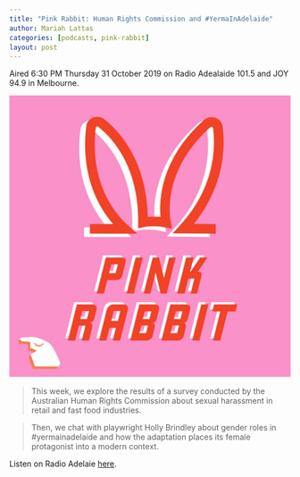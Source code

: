 ```yaml
---
title: "Pink Rabbit: Human Rights Commission and #YermaInAdelaide"
author: Mariah Lattas
categories: [podcasts, pink-rabbit]
layout: post
---
```


Aired 6:30 PM Thursday 31 October 2019 on Radio Adealaide 101.5 and JOY 94.9 in Melbourne.

![Pink Rabbit Cover Art](/assets/images/pink-rabbit.jpg)

> This week, we explore the results of a survey conducted by the Australian Human Rights Commission about sexual harassment in retail and fast food industries.

> Then, we chat with playwright Holly Brindley about gender roles in #yermainadelaide and how the adaptation places its female protagonist into a modern context.

Listen on Radio Adelaie [here](http://radioadelaide.org.au/program/pink-rabbit/2019-10-31).